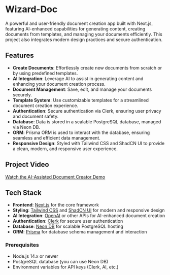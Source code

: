 # Wizard-Doc

A powerful and user-friendly document creation app built with Next.js, featuring AI-enhanced capabilities for generating content, creating documents from templates, and managing your documents efficiently. This project also integrates modern design practices and secure authentication.

## Features

- **Create Documents**: Effortlessly create new documents from scratch or by using predefined templates.
- **AI Integration**: Leverage AI to assist in generating content and enhancing your document creation process.
- **Document Management**: Save, edit, and manage your documents securely.
- **Template System**: Use customizable templates for a streamlined document creation experience.
- **Authentication**: Secure authentication via Clerk, ensuring user privacy and document safety.
- **Database**: Data is stored in a scalable PostgreSQL database, managed via Neon DB.
- **ORM**: Prisma ORM is used to interact with the database, ensuring seamless and efficient data management.
- **Responsive Design**: Styled with Tailwind CSS and ShadCN UI to provide a clean, modern, and responsive user experience.

## Project Video

[Watch the AI-Assisted Document Creator Demo](https://drive.google.com/file/d/1aq6khjo7w7nyIuWLbkQAOGvaILtiMCrt/view?usp=sharing)

## Tech Stack

- **Frontend**: [Next.js](https://nextjs.org) for the core framework
- **Styling**: [Tailwind CSS](https://tailwindcss.com) and [ShadCN UI](https://shadcn.dev) for modern and responsive design
- **AI Integration**: [OpenAI](https://openai.com) or other APIs for AI-enhanced document creation
- **Authentication**: [Clerk](https://clerk.dev) for secure user authentication
- **Database**: [Neon DB](https://neon.tech) for scalable PostgreSQL hosting
- **ORM**: [Prisma](https://www.prisma.io) for database schema management and interaction

### Prerequisites

- Node.js 14.x or newer
- PostgreSQL database (you can use Neon DB)
- Environment variables for API keys (Clerk, AI, etc.)
